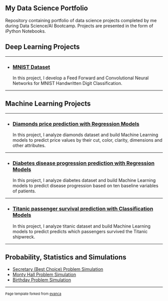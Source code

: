 ## My Data Science Portfolio

Repository containing portfolio of data science projects completed by me during Data Science/AI Bootcamp. Projects are presented in the form of iPython Notebooks.


## Deep Learning Projects

---
- ### [MNIST Dataset](https://github.com/zoisan/zoisan.github.io/blob/master/MNIST.md)

  In this project, I develop a Feed Forward and Convolutional Neural Networks for MNIST Handwritten Digit Classification.


---
## Machine Learning Projects

---
- ### [Diamonds price prediction with Regression Models](https://github.com/zoisan/zoisan.github.io/blob/master/Diamonds.md)

  In this project, I analyze diamonds dataset and build Machine Learning models to predict price values by their cut, color, clarity, dimensions and other attributes.



---

- ### [Diabetes disease progression prediction with Regression Models](https://github.com/zoisan/zoisan.github.io/blob/master/Diabetes.md)

  In this project, I analyze diabetes dataset and build Machine Learning models to predict disease progression based on ten baseline variables of patients.


---

- ### [Titanic passenger survival prediction with Classification Models](https://github.com/zoisan/zoisan.github.io/blob/master/Titanic.md)

  In this project, I analyze titanic dataset and build Machine Learning models to predict predicts which passengers survived the Titanic shipwreck.

---


## Probability, Statistics and Simulations

- [Secretary (Best Choice) Problem Simulation](https://github.com/zoisan/zoisan.github.io/blob/master/prob_stat/Secretary_Best_Choice_Problem_Simulation.md)
- [Monty Hall Problem Simulation](https://github.com/zoisan/zoisan.github.io/blob/master/prob_stat/Monty_Hall_Problem_Simulation.md)
- [Birthday Problem Simulation](https://github.com/zoisan/zoisan.github.io/blob/master/prob_stat/Birthday_Problem.md)





---
<p style="font-size:11px">Page template forked from <a href="https://github.com/evanca/quick-portfolio">evanca</a></p>
<!-- Remove above link if you don't want to attibute -->
